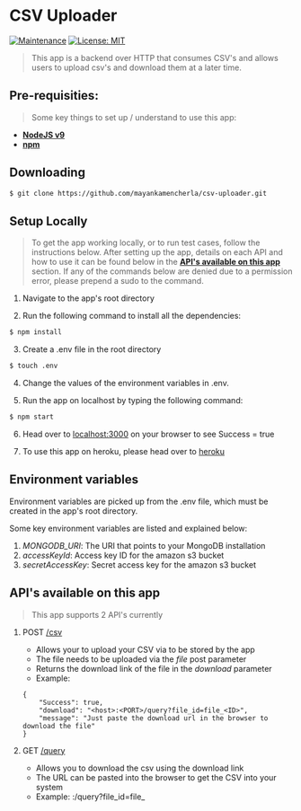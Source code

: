 # CSV Uploader

[![Maintenance](https://img.shields.io/badge/Maintained%3F-yes-green.svg)](https://GitHub.com/Naereen/StrapDown.js/graphs/commit-activity)
[![License: MIT](https://img.shields.io/badge/License-MIT-yellow.svg)](https://opensource.org/licenses/MIT)
<!-- [![Packagist](https://img.shields.io/packagist/v/symfony/symfony.svg)]() -->

> This app is a backend over HTTP that consumes CSV's and allows users to upload csv's and download them at a later time.

## Pre-requisities:
> Some key things to set up / understand to use this app:

- **[NodeJS v9](https://nodejs.org/en/)**
- **[npm](https://www.npmjs.com/)**

## Downloading
```bash
$ git clone https://github.com/mayankamencherla/csv-uploader.git
```

## Setup Locally
> To get the app working locally, or to run test cases, follow the instructions below.
> After setting up the app, details on each API and how to use it can be found below in the **[API's available on this app](https://github.com/mayankamencherla/truelayer-interview-app#apis-available-on-this-app)** section.
> If any of the commands below are denied due to a permission error, please prepend a sudo to the command.

1. Navigate to the app's root directory

2. Run the following command to install all the dependencies:
```bash
$ npm install
```

3. Create a .env file in the root directory
```bash
$ touch .env
```

4. Change the values of the environment variables in .env.

5. Run the app on localhost by typing the following command:
```bash
$ npm start
```

6. Head over to <a href="http://localhost:3000" target="_blank">localhost:3000</a> on your browser to see Success = true

7. To use this app on heroku, please head over to <a href="https://protected-basin-69617.herokuapp.com" target="_blank">heroku</a>

## Environment variables
Environment variables are picked up from the .env file, which must be created in the app's root directory.

Some key environment variables are listed and explained below:

1. *MONGODB_URI*: The URI that points to your MongoDB installation
1. *accessKeyId*: Access key ID for the amazon s3 bucket
1. *secretAccessKey*: Secret access key for the amazon s3 bucket

## API's available on this app
> This app supports 2 API's currently

1. POST <a href="http://localhost:3000/csv" target="_blank">/csv</a>
    - Allows your to upload your CSV via to be stored by the app
    - The file needs to be uploaded via the *file* post parameter
    - Returns the download link of the file in the *download* parameter
    - Example:
    ```
    {
        "Success": true,
        "download": "<host>:<PORT>/query?file_id=file_<ID>",
        "message": "Just paste the download url in the browser to download the file"
    }
    ```

2. GET <a href="http://localhost:3000/query?file_id=file_34234234" target="_blank">/query</a>
    - Allows you to download the csv using the download link
    - The URL can be pasted into the browser to get the CSV into your system
    - Example: <host>:<PORT>/query?file_id=file_<ID>